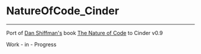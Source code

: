 # NatureOfCode_Cinder

___

Port of [Dan Shiffman's](https://github.com/shiffman) book [The Nature of Code](https://natureofcode.com/) to Cinder v0.9

Work - in - Progress
